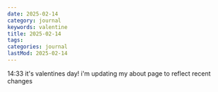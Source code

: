 ```yaml
---
date: 2025-02-14
category: journal
keywords: valentine
title: 2025-02-14
tags:
categories: journal
lastMod: 2025-02-14
---
```

14:33  it's valentines day! i'm updating my about page to reflect recent changes
